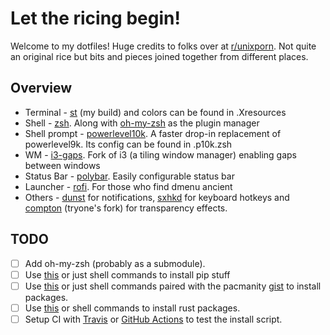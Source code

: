 # Let the ricing begin!

Welcome to my dotfiles! Huge credits to folks over at [r/unixporn](https://www.reddit.com/r/unixporn/). Not quite an original rice but bits and pieces joined together from different places.

## Overview

- Terminal - [st](https://github.com/PrayagS/st) (my build) and colors can be found in .Xresources
- Shell - [zsh](http://zsh.sourceforge.net/). Along with [oh-my-zsh](https://github.com/robbyrussell/oh-my-zsh) as the plugin manager
- Shell prompt - [powerlevel10k](https://github.com/romkatv/powerlevel10k). A faster drop-in replacement of powerlevel9k. Its config can be found in .p10k.zsh
- WM - [i3-gaps](https://github.com/Airblader/i3). Fork of i3 (a tiling window manager) enabling gaps between windows
- Status Bar - [polybar](https://github.com/polybar/polybar). Easily configurable status bar
- Launcher - [rofi](https://github.com/davatorium/rofi). For those who find dmenu ancient
- Others - [dunst](https://dunst-project.org/) for notifications, [sxhkd](https://github.com/baskerville/sxhkd) for keyboard hotkeys and [compton](https://github.com/tryone144/compton) (tryone's fork) for transparency effects.

## TODO

- [ ] Add oh-my-zsh (probably as a submodule).
- [ ] Use [this](https://github.com/sobolevn/dotbot-pip) or just shell commands to install pip stuff
- [ ] Use [this](https://github.com/oxson/dotbot-yay) or just shell commands paired with the pacmanity [gist](https://gist.github.com/PrayagS/4a2f5dcb9b09be0bd6649c6a194560ac) to install packages.
- [ ] Use [this](https://github.com/alexcormier/dotbot-rust) or shell commands to install rust packages.
- [ ] Setup CI with [Travis](https://travis-ci.com/getting_started) or [GitHub Actions](https://github.com/features/actions) to test the install script.

